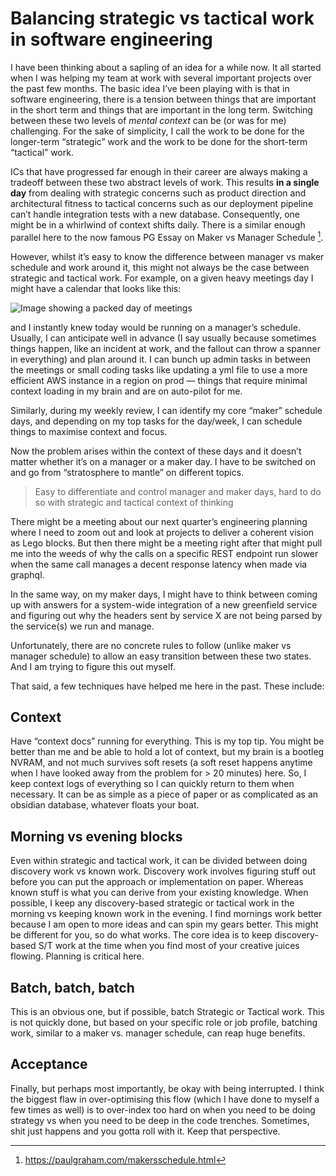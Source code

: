 # Balancing strategic vs tactical work in software engineering

I have been thinking about a sapling of an idea for a while now. It all started when I was helping my team at work with several important projects over the past few months. The basic idea I’ve been playing with is that in software engineering, there is a tension between things that are important in the short term and things that are important in the long term. Switching between these two levels of *mental context* can be (or was for me) challenging. For the sake of simplicity, I call the work to be done for the longer-term “strategic” work and the work to be done for the short-term “tactical” work.

ICs that have progressed far enough in their career are always making a tradeoff between these two abstract levels of work. This results **in a single day** from dealing with strategic concerns such as product direction and architectural fitness to tactical concerns such as our deployment pipeline can’t handle integration tests with a new database. Consequently, one might be in a whirlwind of context shifts daily. There is a similar enough parallel here to the now famous PG Essay on Maker vs Manager Schedule [^1].

However, whilst it’s easy to know the difference between manager vs maker schedule and work around it, this might not always be the case between strategic and tactical work. For example, on a given heavy meetings day I might have a calendar that looks like this:

![Image showing a packed day of meetings](/img/example-packed-calendar.png "Busy meeting day")

and I instantly knew today would be running on a manager’s schedule. Usually, I can anticipate well in advance (I say usually because sometimes things happen, like an incident at work, and the fallout can throw a spanner in everything) and plan around it. I can bunch up admin tasks in between the meetings or small coding tasks like updating a yml file to use a more efficient AWS instance in a region on prod — things that require minimal context loading in my brain and are on auto-pilot for me.

Similarly, during my weekly review, I can identify my core “maker” schedule days, and depending on my top tasks for the day/week, I can schedule things to maximise context and focus.

Now the problem arises within the context of these days and it doesn’t matter whether it’s on a manager or a maker day. I have to be switched on and go from “stratosphere to mantle” on different topics.

> Easy to differentiate and control manager and maker days, hard to do so with strategic and tactical context of thinking

There might be a meeting about our next quarter’s engineering planning where I need to zoom out and look at projects to deliver a coherent vision as Lego blocks. But then there might be a meeting right after that might pull me into the weeds of why the calls on a specific REST endpoint run slower when the same call manages a decent response latency when made via graphql.

In the same way, on my maker days, I might have to think between coming up with answers for a system-wide integration of a new greenfield service and figuring out why the headers sent by service X are not being parsed by the service(s) we run and manage.

Unfortunately, there are no concrete rules to follow (unlike maker vs manager schedule) to allow an easy transition between these two states. And I am trying to figure this out myself.

That said, a few techniques have helped me here in the past. These include:

## Context

Have “context docs” running for everything. This is my top tip. You might be better than me and be able to hold a lot of context, but my brain is a bootleg NVRAM, and not much survives soft resets (a soft reset happens anytime when I have looked away from the problem for > 20 minutes) here. So, I keep context logs of everything so I can quickly return to them when necessary. It can be as simple as a piece of paper or as complicated as an obsidian database, whatever floats your boat.

## Morning vs evening blocks

Even within strategic and tactical work, it can be divided between doing discovery work vs known work. Discovery work involves figuring stuff out before you can put the approach or implementation on paper. Whereas known stuff is what you can derive from your existing knowledge. When possible, I keep any discovery-based strategic or tactical work in the morning vs keeping known work in the evening. I find mornings work better because I am open to more ideas and can spin my gears better. This might be different for you, so do what works. The core idea is to keep discovery-based S/T work at the time when you find most of your creative juices flowing. Planning is critical here.

## Batch, batch, batch

This is an obvious one, but if possible, batch Strategic or Tactical work. This is not quickly done, but based on your specific role or job profile, batching work, similar to a maker vs. manager schedule, can reap huge benefits.

## Acceptance

Finally, but perhaps most importantly, be okay with being interrupted. I think the biggest flaw in over-optimising this flow (which I have done to myself a few times as well) is to over-index too hard on when you need to be doing strategy vs when you need to be deep in the code trenches. Sometimes, shit just happens and you gotta roll with it. Keep that perspective.

[^1]: https://paulgraham.com/makersschedule.html
